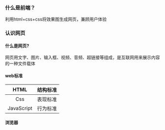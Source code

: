 ### 什么是前端？

利用html+css+css将效果图生成网页，兼顾用户体验

### 认识网页

#### 什么是网页?

网页用文字、图片、输入框、视频、音频、超链接等组成，是互联网用来展示内容的一种文件载体

#### web标准

| HTML | 结构标准 |
| :---: | :--- |
| Css | 表现标准 |
| JavaScript | 行为标准 |

#### 浏览器



